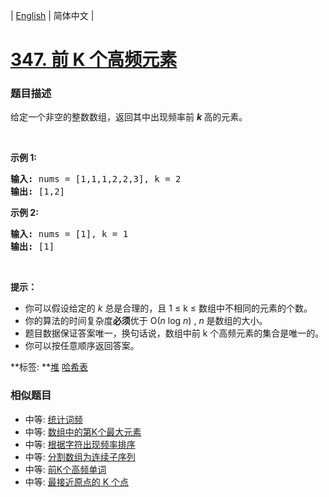| [English](README_EN.md) | 简体中文 |

# [347. 前 K 个高频元素](https://leetcode-cn.com/problems/top-k-frequent-elements)
 ### 题目描述
<p>给定一个非空的整数数组，返回其中出现频率前&nbsp;<strong><em>k&nbsp;</em></strong>高的元素。</p>

<p>&nbsp;</p>

<p><strong>示例 1:</strong></p>

<pre><strong>输入: </strong>nums = [1,1,1,2,2,3], k = 2
<strong>输出: </strong>[1,2]
</pre>

<p><strong>示例 2:</strong></p>

<pre><strong>输入: </strong>nums = [1], k = 1
<strong>输出: </strong>[1]</pre>

<p>&nbsp;</p>

<p><strong>提示：</strong></p>

<ul>
	<li>你可以假设给定的&nbsp;<em>k&nbsp;</em>总是合理的，且 1 &le; k &le; 数组中不相同的元素的个数。</li>
	<li>你的算法的时间复杂度<strong>必须</strong>优于 O(<em>n</em> log <em>n</em>) ,&nbsp;<em>n&nbsp;</em>是数组的大小。</li>
	<li>题目数据保证答案唯一，换句话说，数组中前 k 个高频元素的集合是唯一的。</li>
	<li>你可以按任意顺序返回答案。</li>
</ul>

**标签:	**[堆](https://leetcode-cn.com/tag/heap) [哈希表](https://leetcode-cn.com/tag/hash-table) 
 ### 相似题目
- 中等:	[统计词频](https://leetcode-cn.com/problems/word-frequency) 
- 中等:	[数组中的第K个最大元素](https://leetcode-cn.com/problems/kth-largest-element-in-an-array) 
- 中等:	[根据字符出现频率排序](https://leetcode-cn.com/problems/sort-characters-by-frequency) 
- 中等:	[分割数组为连续子序列](https://leetcode-cn.com/problems/split-array-into-consecutive-subsequences) 
- 中等:	[前K个高频单词](https://leetcode-cn.com/problems/top-k-frequent-words) 
- 中等:	[最接近原点的 K 个点](https://leetcode-cn.com/problems/k-closest-points-to-origin) 

